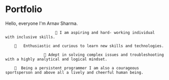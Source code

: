 # Portfolio

Hello, everyone I'm Arnav Sharma.

                          💭 I am aspiring and hard- working individual with inclusive skills.

        💭   Enthusiastic and curious to learn new skills and technologies.
           
                     💭 Adept in solving complex issues and troubleshooting with a highly analytical and logical mindset.
                               
        💭  Being a persistent programmer I am also a courageous sportsperson and above all a lively and cheerful human being.


       
